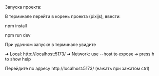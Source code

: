                            
Запуска проекта:

В терминале перейти в корень проекта (pixijs), ввести:

npm install

npm run dev


При удачном запуске в терминале увидите

  ➜  Local:   http://localhost:5173/
  ➜  Network: use --host to expose
  ➜  press h to show help

Перейдите по адресу http://localhost:5173/  (нажать при зажатом ctrl)

